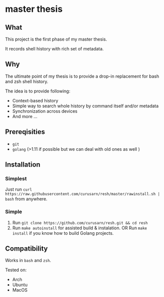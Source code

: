 # master thesis 

## What

This project is the first phase of my master thesis.

It records shell history with rich set of metadata.

## Why

The ultimate point of my thesis is to provide a drop-in replacement for bash and zsh shell history.

The idea is to provide following:
- Context-based history
- Simple way to search whole history by command itself and/or metadata
- Synchronization across devices
- And more ...

## Prereqisities

- `git`
- `golang` (>1.11 if possible but we can deal with old ones as well )

## Installation

### Simplest
Just run `curl https://raw.githubusercontent.com/curusarn/resh/master/rawinstall.sh | bash` from anywhere.

### Simple
1. Run `git clone https://github.com/curusarn/resh.git && cd resh`
2. Run `make autoinstall` for assisted build & instalation. OR Run `make install` if you know how to build Golang projects.

## Compatibility

Works in `bash` and `zsh`.

Tested on:
- Arch
- Ubuntu
- MacOS
